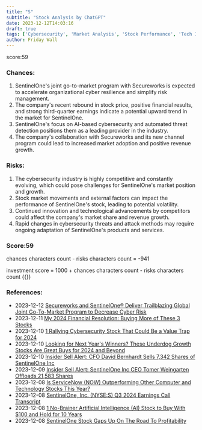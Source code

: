 ```yaml
---
title: "S"
subtitle: "Stock Analysis by ChatGPT"
date: 2023-12-12T14:03:16
draft: true
tags: ['Cybersecurity', 'Market Analysis', 'Stock Performance', 'Tech Innovation']
author: Friday Wall
---
```


score:59
### Chances:
1. SentinelOne's joint go-to-market program with Secureworks is expected to accelerate organizational cyber resilience and simplify risk management.
2. The company's recent rebound in stock price, positive financial results, and strong third-quarter earnings indicate a potential upward trend in the market for SentinelOne.
3. SentinelOne's focus on AI-based cybersecurity and automated threat detection positions them as a leading provider in the industry.
4. The company's collaboration with Secureworks and its new channel program could lead to increased market adoption and positive revenue growth.
### Risks:
1. The cybersecurity industry is highly competitive and constantly evolving, which could pose challenges for SentinelOne's market position and growth.
2. Stock market movements and external factors can impact the performance of SentinelOne's stock, leading to potential volatility.
3. Continued innovation and technological advancements by competitors could affect the company's market share and revenue growth.
4. Rapid changes in cybersecurity threats and attack methods may require ongoing adaptation of SentinelOne's products and services.
### Score:59
chances characters count - risks characters count = -941

investment score = 1000 + chances characters count - risks characters count
{{<tradingview symbol="NYSE:S">}}
### References:
- 2023-12-12 [Secureworks and SentinelOne® Deliver Trailblazing Global Joint Go-To-Market Program to Decrease Cyber Risk](https://finance.yahoo.com/news/secureworks-sentinelone-deliver-trailblazing-global-130000059.html)
- 2023-12-11 [My 2024 Financial Resolution: Buying More of These 3 Stocks](https://finance.yahoo.com/news/2024-financial-resolution-buying-more-133507322.html)
- 2023-12-10 [1 Rallying Cybersecurity Stock That Could Be a Value Trap for 2024](https://finance.yahoo.com/m/67bd296a-df22-3dca-b12d-21bda29fa6b2/1-rallying-cybersecurity.html)
- 2023-12-10 [Looking for Next Year's Winners? These Underdog Growth Stocks Are Great Buys for 2024 and Beyond](https://finance.yahoo.com/m/4f6330bb-0972-36dd-80bc-369badbb14ec/looking-for-next-year%27s.html)
- 2023-12-10 [Insider Sell Alert: CFO David Bernhardt Sells 7,342 Shares of SentinelOne Inc](https://finance.yahoo.com/news/insider-sell-alert-cfo-david-040457765.html)
- 2023-12-09 [Insider Sell Alert: SentinelOne Inc CEO Tomer Weingarten Offloads 21,583 Shares](https://finance.yahoo.com/news/insider-sell-alert-sentinelone-inc-025138382.html)
- 2023-12-08 [Is ServiceNow (NOW) Outperforming Other Computer and Technology Stocks This Year?](https://finance.yahoo.com/news/servicenow-now-outperforming-other-computer-144010235.html)
- 2023-12-08 [SentinelOne, Inc. (NYSE:S) Q3 2024 Earnings Call Transcript](https://finance.yahoo.com/news/sentinelone-inc-nyse-q3-2024-135648611.html)
- 2023-12-08 [1 No-Brainer Artificial Intelligence (AI) Stock to Buy With $100 and Hold for 10 Years](https://finance.yahoo.com/m/e634cd0d-eda6-3511-9160-3d81add217fb/1-no-brainer-artificial.html)
- 2023-12-08 [SentinelOne Stock Gaps Up On The Road To Profitability](https://finance.yahoo.com/m/debde760-efba-3d1c-8ec4-cc30bbc5d76a/sentinelone-stock-gaps-up-on.html)


                